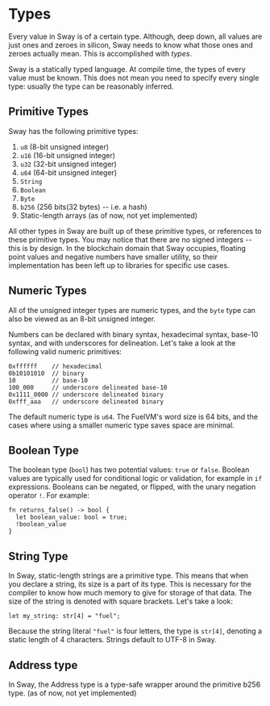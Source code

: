 # Types

Every value in Sway is of a certain type. Although, deep down, all values are just ones and zeroes in silicon, Sway needs to know what those ones and zeroes actually mean. This is accomplished with _types_.

Sway is a statically typed language. At compile time, the types of every value must be known. This does not mean you need to specify every single type: usually the type can be reasonably inferred.

## Primitive Types

Sway has the following primitive types:

1. `u8` (8-bit unsigned integer)
1. `u16` (16-bit unsigned integer)
1. `u32` (32-bit unsigned integer)
1. `u64` (64-bit unsigned integer)
1. `String`
1. `Boolean`
1. `Byte`
1. `b256` (256 bits(32 bytes) -- i.e. a hash)
1. Static-length arrays (as of now, not yet implemented)

All other types in Sway are built up of these primitive types, or references to these primitive types. You may notice that there are no signed integers -- this is by design. In the blockchain domain that Sway occupies, floating point values and negative numbers have smaller utility, so their implementation has been left up to libraries for specific use cases.

## Numeric Types

All of the unsigned integer types are numeric types, and the `byte` type can also be viewed as an 8-bit unsigned integer.

Numbers can be declared with binary syntax, hexadecimal syntax, base-10 syntax, and with underscores for delineation. Let's take a look at the following valid numeric primitives:

```sway
0xffffff    // hexadecimal
0b10101010  // binary
10          // base-10
100_000     // underscore delineated base-10
0x1111_0000 // underscore delineated binary
0xfff_aaa   // underscore delineated binary
```

The default numeric type is `u64`. The FuelVM's word size is 64 bits, and the cases where using a smaller numeric type saves space are minimal.

## Boolean Type

The boolean type (`bool`) has two potential values: `true` or `false`. Boolean values are typically used for conditional logic or validation, for example in `if` expressions. Booleans can be negated, or flipped, with the unary negation operator `!`. For example:

```sway
fn returns_false() -> bool {
  let boolean_value: bool = true;
  !boolean_value
}
```

## String Type

In Sway, static-length strings are a primitive type. This means that when you declare a string, its size is a part of its type. This is necessary for the compiler to know how much memory to give for storage of that data. The size of the string is denoted with square brackets. Let's take a look:

```sway
let my_string: str[4] = "fuel";
```

Because the string literal `"fuel"` is four letters, the type is `str[4]`, denoting a static length of 4 characters. Strings default to UTF-8 in Sway.

## Address type

In Sway, the Address type is a type-safe wrapper around the primitive b256 type.
(as of now, not yet implemented)
